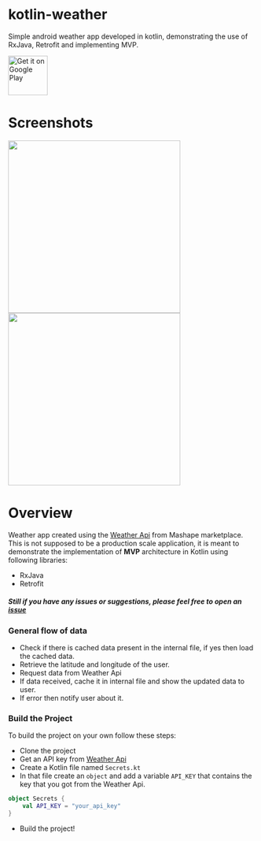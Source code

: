 # kotlin-weather
Simple android weather app developed in kotlin, demonstrating the use of RxJava, Retrofit and implementing MVP.

<a href="https://play.google.com/store/apps/details?id=app.com.thetechnocafe.kotlinweather">
    <img alt="Get it on Google Play"
        height="80"
        src="https://play.google.com/intl/en_us/badges/images/generic/en_badge_web_generic.png" />
</a>

# Screenshots
<img src="https://github.com/gurleensethi/kotlin-weather/blob/master/Screenshots/screenshot_1.png" width="350"/> <img src="https://github.com/gurleensethi/kotlin-weather/blob/master/Screenshots/screenshot_2.png" width="350"/> 

# Overview
Weather app created using the [Weather Api](https://market.mashape.com/fyhao/weather-13) from Mashape marketplace.
This is not supposed to be a production scale application, it is meant to demonstrate the implementation of **MVP** architecture in Kotlin using following libraries:
* RxJava
* Retrofit

##### Still if you have any issues or suggestions, please feel free to open an [issue](https://github.com/gurleensethi/kotlin-weather/issues/new)

### General flow of data
* Check if there is cached data present in the internal file, if yes then load the cached data.
* Retrieve the latitude and longitude of the user.
* Request data from Weather Api
* If data received, cache it in internal file and show the updated data to user.
* If error then notify user about it.

### Build the Project
To build the project on your own follow these steps:
* Clone the project
* Get an API key from [Weather Api](https://market.mashape.com/fyhao/weather-13)
* Create a Kotlin file named `Secrets.kt`
* In that file create an `object` and add a variable `API_KEY` that contains the key that you got from the Weather Api.
```kotlin
object Secrets {
    val API_KEY = "your_api_key"
}
```
* Build the project!
